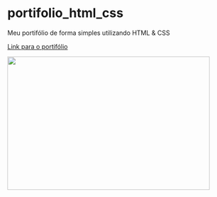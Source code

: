 # portifolio_html_css
Meu portifólio de forma simples utilizando HTML &amp; CSS

[Link para o portifólio](https://portifolio-html-css-gamma.vercel.app/src/index.html)
 

<img width = "456" height ="300" src = "https://github.com/user-attachments/assets/b6f3cc3e-6c93-48d3-8651-606ed9035d24"> </img>
